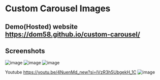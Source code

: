 # Custom Carousel Images
## Demo(Hosted) website https://dom58.github.io/custom-carousel/
## Screenshots
![image](https://github.com/Dom58/custom-carousel/assets/33524053/21154278-731f-4961-8707-bf45b68cb426)
![image](https://github.com/Dom58/custom-carousel/assets/33524053/e7d8f665-2bca-47eb-a2f3-e34507ecaaab)
![image](https://github.com/Dom58/custom-carousel/assets/33524053/9c5f04d9-7b98-48f1-b9ae-037ebff43ff5)

Youtube https://youtu.be/4NuenMd_new?si=IVzR3h5UbgekH_1C
![image](https://github.com/Dom58/custom-carousel/assets/33524053/1101e4f3-ad43-42f2-9e8b-fecac5a05b9f)
